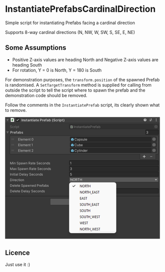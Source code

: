 # InstantiatePrefabsCardinalDirection

Simple script for instantiating Prefabs facing a cardinal direction

Supports 8-way cardinal directions (N, NW, W, SW, S, SE, E, NE)

## Some Assumptions

* Positive Z-axis values are heading North and Negative Z-axis values are heading South
* For rotation, Y = 0 is North, Y = 180 is South

For demonstration purposes, the `transform.position` of the spawned Prefab is randomised. A `SetTargetTransform` method is supplied for calling from outside the script to tell the script where to spawn the prefab and the demonstration code should be removed.

Follow the comments in the `InstantiatePrefab` script, its clearly shown what to remove.

!["Screenshot"](https://github.com/soda3x/InstantiatePrefabsCardinalDirection/blob/59f4cca10d1358ad09a2a6a60872590e3d09ece5/screenshot.png)

## Licence

Just use it :)
